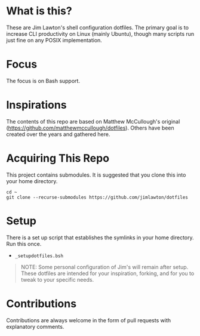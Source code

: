 # What is this?
These are Jim Lawton's shell configuration dotfiles. The primary goal is to increase CLI productivity on Linux (mainly Ubuntu), though many scripts run just fine on any POSIX implementation.

# Focus
The focus is on Bash support.

# Inspirations
The contents of this repo are based on Matthew McCullough's original (https://github.com/matthewmccullough/dotfiles). Others have been created over the years and gathered here.

# Acquiring This Repo
This project contains submodules. It is suggested that you clone this into your home directory.

    cd ~
    git clone --recurse-submodules https://github.com/jimlawton/dotfiles

# Setup
There is a set up script that establishes the symlinks in your home directory. Run this once.
* `_setupdotfiles.bsh`

> NOTE: Some personal configuration of Jim's will remain after setup. These dotfiles are intended for your inspiration, forking, and for you to tweak to your specific needs.

# Contributions
Contributions are always welcome in the form of pull requests with explanatory comments.

